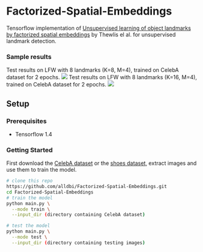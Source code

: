 # Factorized-Spatial-Embeddings

Tensorflow implementation of [Unsupervised learning of object landmarks by factorized spatial embeddings](http://www.robots.ox.ac.uk/~vedaldi//assets/pubs/thewlis17unsupervised.pdf) by Thewlis el al. for unsupervised landmark detection. 

### Sample results
Test results on LFW with 8 landmarks (K=8, M=4), trained on CelebA dataset for 2 epochs.
![](https://github.com/alldbi/Factorized-Spatial-Embeddings/blob/master/test_samples/test-K8M4.png)
Test results on LFW with 8 landmarks (K=16, M=4), trained on CelebA dataset for 2 epochs.
![](https://github.com/alldbi/Factorized-Spatial-Embeddings/blob/master/test_samples/K16M4.png)
## Setup

### Prerequisites
- Tensorflow 1.4

### Getting Started
First download the [CelebA dataset](http://mmlab.ie.cuhk.edu.hk/projects/CelebA.html) or the [shoes dataset](http://vision.cs.utexas.edu/projects/finegrained/utzap50k/), extract images and use them to train the model.  
```sh
# clone this repo
https://github.com/alldbi/Factorized-Spatial-Embeddings.git
cd Factorized-Spatial-Embeddings
# train the model 
python main.py \
  --mode train \
  --input_dir (directory containing CelebA dataset)

# test the model
python main.py \
  --mode test \
  --input_dir (directory containing testing images)


